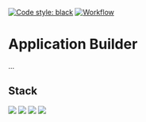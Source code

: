 [![Code style: black](https://img.shields.io/badge/code%20style-black-000000.svg)](https://github.com/psf/black)
[![Workflow](https://github.com/MishaVyb/bart-bot/actions/workflows/tests.yml/badge.svg)](https://github.com/MishaVyb/bart-bot/actions/workflows/gitlab-ci-cd.yml)

# Application Builder
...

## Stack
![](https://img.shields.io/badge/PTB-20.1-blue) ![](https://img.shields.io/badge/Pyrogram-2.0.1-blue) ![](https://img.shields.io/badge/Anyio-3.6.2-blue) ![](https://img.shields.io/badge/SQLAlchemy-2.0.4-blue)
